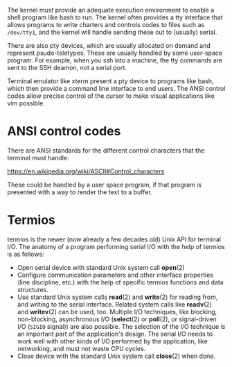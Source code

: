 The kernel must provide an adequate execution environment to enable a shell program like bash to run. The kernel often provides a tty interface that allows programs to write charters and controls codes to files such as `/dev/tty1`, and the kernel will handle sending these out to (usually) serial. 

There are also pty devices, which are usually allocated on demand and represent psudo-teletypes. These are usually handled by some user-space program. For example, when you ssh into a machine, the tty commands are sent to the SSH deamon, not a serial port. 

Terminal emulator like xterm present a pty device to programs like bash, which then provide a command line interface to end users. The ANSI control codes allow precise control of the cursor to make visual applications like vim possible. 

# ANSI control codes
There are ANSI standards for the different control characters that the terminal must handle:

https://en.wikipedia.org/wiki/ASCII#Control_characters

These could be handled by a user space program, if that program is presented with a way to render the text to a buffer.  
# Termios

termios is the newer (now already a few decades old) Unix API for terminal I/O. The anatomy of a program performing serial I/O with the help of termios is as follows:

- Open serial device with standard Unix system call **open**(2)
- Configure communication parameters and other interface properties (line discipline, etc.) with the help of specific termios functions and data structures.
- Use standard Unix system calls **read**(2) and **write**(2) for reading from, and writing to the serial interface. Related system calls like **readv**(2) and **writev**(2) can be used, too. Multiple I/O techniques, like blocking, non-blocking, asynchronous I/O (**select**(2) or **poll**(2), or signal-driven I/O (`SIGIO` signal)) are also possible. The selection of the I/O technique is an important part of the application's design. The serial I/O needs to work well with other kinds of I/O performed by the application, like networking, and must not waste CPU cycles.
- Close device with the standard Unix system call **close**(2) when done.

